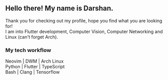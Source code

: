 ## Hello there! My name is Darshan.
Thank you for checking out my profile, hope you find what you are looking for!  
I am into Flutter development, Computer Vision, Computer Networking and Linux (can't forget Arch).

### My tech workflow
Neovim |   DWM   | Arch Linux  
Python | Flutter | TypeScript  
Bash   |  Clang  | Tensorflow 

<!--
**Darshan-H-E/Darshan-H-E** is a ✨ _special_ ✨ repository because its `README.md` (this file) appears on your GitHub profile.

Here are some ideas to get you started:

- 🔭 I’m currently working on ...
- 🌱 I’m currently learning ...
- 👯 I’m looking to collaborate on ...
- 🤔 I’m looking for help with ...
- 💬 Ask me about ...
- 📫 How to reach me: ...
- 😄 Pronouns: ...
- ⚡ Fun fact: ...
-->
